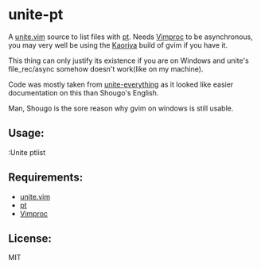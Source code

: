 unite-pt
================

A [unite.vim](https://github.com/Shougo/unite.vim/) source to list files with [pt](https://github.com/monochromegane/the_platinum_searcher).
Needs [Vimproc](https://github.com/Shougo/vimproc.vim) to be asynchronous, you may very well be using the [Kaoriya](https://www.kaoriya.net/software/vim/) build of gvim if you have it.

This thing can only justify its existence if you are on Windows and unite's file_rec/async somehow doesn't work(like on my machine).

Code was mostly taken from [unite-everything](https://github.com/sgur/unite-everything) as it looked like easier documentation on this than Shougo's English.

Man, Shougo is the sore reason why gvim on windows is still usable.

Usage:
------

:Unite ptlist

Requirements:
-------------

- [unite.vim](https://github.com/Shougo/unite.vim/)
- [pt](https://github.com/monochromegane/the_platinum_searcher)
- [Vimproc](https://github.com/Shougo/vimproc.vim)

License:
--------

MIT
